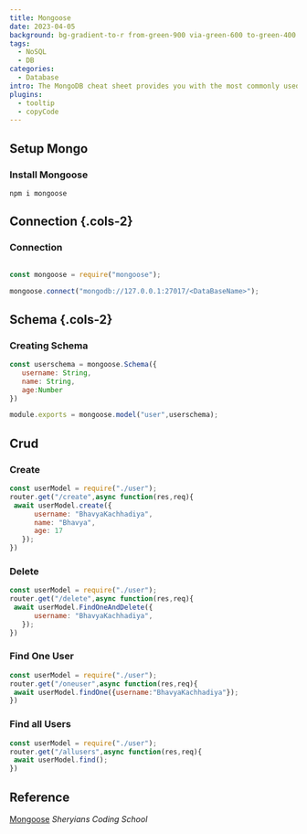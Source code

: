 ```yaml
---
title: Mongoose
date: 2023-04-05
background: bg-gradient-to-r from-green-900 via-green-600 to-green-400 hover:from-green-900 hover:via-green-700 hover:to-green-500
tags:
  - NoSQL
  - DB
categories:
  - Database
intro: The MongoDB cheat sheet provides you with the most commonly used MongoDB commands and queries for your reference. the cheatsheet is from mongodb developers website
plugins:
  - tooltip
  - copyCode
---
```


##  Setup Mongo
### Install Mongoose
```
npm i mongoose
```
## Connection {.cols-2}
### Connection 
```js

const mongoose = require("mongoose");

mongoose.connect("mongodb://127.0.0.1:27017/<DataBaseName>");
```
## Schema {.cols-2}
### Creating Schema
```js
const userschema = mongoose.Schema({
   username: String,
   name: String,
   age:Number
})

module.exports = mongoose.model("user",userschema);
```

## Crud

### Create
```js
const userModel = require("./user");
router.get("/create",async function(res,req){
 await userModel.create({
      username: "BhavyaKachhadiya",
      name: "Bhavya",
      age: 17
   });
})
```
### Delete

```js
const userModel = require("./user");
router.get("/delete",async function(res,req){
 await userModel.FindOneAndDelete({
      username: "BhavyaKachhadiya",
   });
})
```
### Find One User
```js {.wrap}
const userModel = require("./user");
router.get("/oneuser",async function(res,req){
 await userModel.findOne({username:"BhavyaKachhadiya"});
})
```
### Find all Users
```js {.wrap}
const userModel = require("./user");
router.get("/allusers",async function(res,req){
 await userModel.find();
})
```
Reference
---
[Mongoose](https://www.youtube.com/watch?v=ZpszSj3ziQk&list=PLbtI3_MArDOk7J-8hR6CeB5U6bvgRKNNr&index=5) _Sheryians Coding School_